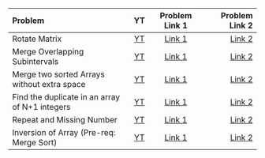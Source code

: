 | Problem | YT | Problem Link 1 | Problem Link 2 |
| :--- | :---: | :---: | ---: |
| Rotate Matrix | [YT](https://youtu.be/Y72QeX0Efxw) |	[Link 1](https://www.codingninjas.com/codestudio/problems/981260?topList=striver-sde-sheet-problems&utm_source=striver&utm_medium=website) | [Link 2](https://leetcode.com/problems/rotate-image/) |
| Merge Overlapping Subintervals | [YT](https://youtu.be/2JzRBPFYbKE) |	[Link 1](https://www.codingninjas.com/codestudio/problems/699917?topList=striver-sde-sheet-problems&utm_source=striver&utm_medium=website) | [Link 2](https://leetcode.com/problems/merge-intervals/) |
| Merge two sorted Arrays without extra space | [YT](https://youtu.be/hVl2b3bLzBw) |	[Link 1](https://www.codingninjas.com/codestudio/problems/1214628?topList=striver-sde-sheet-problems&utm_source=striver&utm_medium=website) | [Link 2](https://leetcode.com/problems/merge-sorted-array/) |
| Find the duplicate in an array of N+1 integers | [YT](https://youtu.be/32Ll35mhWg0) |	[Link 1](https://www.codingninjas.com/codestudio/problems/1112602?topList=striver-sde-sheet-problems&utm_source=striver&utm_medium=website) | [Link 2](https://leetcode.com/problems/find-the-duplicate-number/) |
| Repeat and Missing Number | [YT](https://youtu.be/5nMGY4VUoRY) |	[Link 1](https://www.codingninjas.com/codestudio/problems/873366?topList=striver-sde-sheet-problems&utm_source=striver&utm_medium=website) | [Link 2](https://www.interviewbit.com/problems/repeat-and-missing-number-array/) |
| Inversion of Array (Pre-req: Merge Sort) | [YT](https://youtu.be/kQ1mJlwW-c0) |	[Link 1](https://www.codingninjas.com/codestudio/problems/615?topList=striver-sde-sheet-problems&utm_source=striver&utm_medium=website) | [Link 2](https://www.codingninjas.com/codestudio/problems/count-inversions_615) |
